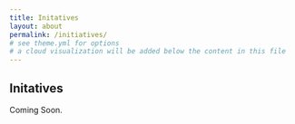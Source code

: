 ```yaml
---
title: Initatives
layout: about
permalink: /initiatives/
# see theme.yml for options
# a cloud visualization will be added below the content in this file
---
```


## Initatives

Coming Soon. 